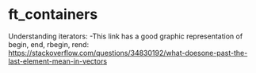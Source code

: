 # ft_containers

Understanding iterators:
-This link has a good graphic representation of begin, end, rbegin, rend:            https://stackoverflow.com/questions/34830192/what-doesone-past-the-last-element-mean-in-vectors

